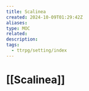 ```yaml
---
title: Scalinea
created: 2024-10-09T01:29:42Z
aliases: 
type: MOC
related: 
description: 
tags:
  - ttrpg/setting/index
---
```


# [[Scalinea]]




